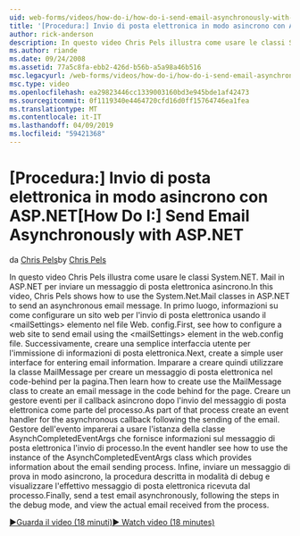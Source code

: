 ```yaml
---
uid: web-forms/videos/how-do-i/how-do-i-send-email-asynchronously-with-aspnet
title: '[Procedura:] Invio di posta elettronica in modo asincrono con ASP.NET | Microsoft Docs'
author: rick-anderson
description: In questo video Chris Pels illustra come usare le classi System.NET. Mail in ASP.NET per inviare un messaggio di posta elettronica asincrono. In primo luogo, informazioni su come configurare un intervento di servizio web...
ms.author: riande
ms.date: 09/24/2008
ms.assetid: 77a5c8fa-ebb2-426d-b56b-a5a98a46b516
msc.legacyurl: /web-forms/videos/how-do-i/how-do-i-send-email-asynchronously-with-aspnet
msc.type: video
ms.openlocfilehash: ea29823446cc1339003160bd3e945bde1af42473
ms.sourcegitcommit: 0f1119340e4464720cfd16d0ff15764746ea1fea
ms.translationtype: MT
ms.contentlocale: it-IT
ms.lasthandoff: 04/09/2019
ms.locfileid: "59421368"
---
```

# <a name="how-do-i-send-email-asynchronously-with-aspnet"></a><span data-ttu-id="13ed5-104">[Procedura:] Invio di posta elettronica in modo asincrono con ASP.NET</span><span class="sxs-lookup"><span data-stu-id="13ed5-104">[How Do I:] Send Email Asynchronously with ASP.NET</span></span>

<span data-ttu-id="13ed5-105">da [Chris Pels](https://twitter.com/chrispels)</span><span class="sxs-lookup"><span data-stu-id="13ed5-105">by [Chris Pels](https://twitter.com/chrispels)</span></span>

<span data-ttu-id="13ed5-106">In questo video Chris Pels illustra come usare le classi System.NET. Mail in ASP.NET per inviare un messaggio di posta elettronica asincrono.</span><span class="sxs-lookup"><span data-stu-id="13ed5-106">In this video, Chris Pels shows how to use the System.Net.Mail classes in ASP.NET to send an asynchronous email message.</span></span> <span data-ttu-id="13ed5-107">In primo luogo, informazioni su come configurare un sito web per l'invio di posta elettronica usando il &lt;mailSettings&gt; elemento nel file Web. config.</span><span class="sxs-lookup"><span data-stu-id="13ed5-107">First, see how to configure a web site to send email using the &lt;mailSettings&gt; element in the web.config file.</span></span> <span data-ttu-id="13ed5-108">Successivamente, creare una semplice interfaccia utente per l'immissione di informazioni di posta elettronica.</span><span class="sxs-lookup"><span data-stu-id="13ed5-108">Next, create a simple user interface for entering email information.</span></span> <span data-ttu-id="13ed5-109">Imparare a creare quindi utilizzare la classe MailMessage per creare un messaggio di posta elettronica nel code-behind per la pagina.</span><span class="sxs-lookup"><span data-stu-id="13ed5-109">Then learn how to create use the MailMessage class to create an email message in the code behind for the page.</span></span> <span data-ttu-id="13ed5-110">Creare un gestore eventi per il callback asincrono dopo l'invio del messaggio di posta elettronica come parte del processo.</span><span class="sxs-lookup"><span data-stu-id="13ed5-110">As part of that process create an event handler for the asynchronous callback following the sending of the email.</span></span> <span data-ttu-id="13ed5-111">Gestore dell'evento imparerai a usare l'istanza della classe AsynchCompletedEventArgs che fornisce informazioni sul messaggio di posta elettronica l'invio di processo.</span><span class="sxs-lookup"><span data-stu-id="13ed5-111">In the event handler see how to use the instance of the AsynchCompletedEventArgs class which provides information about the email sending process.</span></span> <span data-ttu-id="13ed5-112">Infine, inviare un messaggio di prova in modo asincrono, la procedura descritta in modalità di debug e visualizzare l'effettivo messaggio di posta elettronica ricevuta dal processo.</span><span class="sxs-lookup"><span data-stu-id="13ed5-112">Finally, send a test email asynchronously, following the steps in the debug mode, and view the actual email received from the process.</span></span>

[<span data-ttu-id="13ed5-113">&#9654;Guarda il video (18 minuti)</span><span class="sxs-lookup"><span data-stu-id="13ed5-113">&#9654; Watch video (18 minutes)</span></span>](https://channel9.msdn.com/Blogs/ASP-NET-Site-Videos/how-do-i-send-email-asynchronously-with-aspnet)

